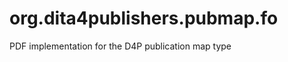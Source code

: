 org.dita4publishers.pubmap.fo
======================

PDF implementation for the D4P publication map type